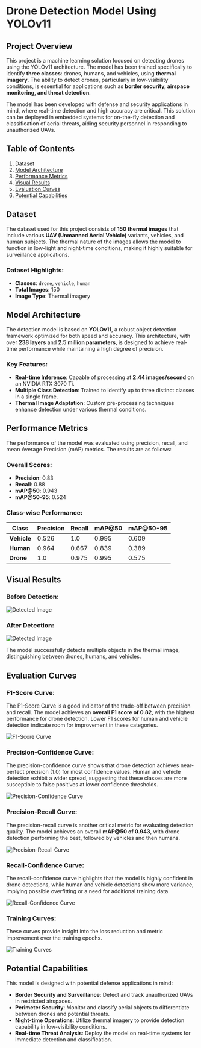 # **Drone Detection Model Using YOLOv11**

## **Project Overview**
This project is a machine learning solution focused on detecting drones using the YOLOv11 architecture. The model has been trained specifically to identify **three classes**: drones, humans, and vehicles, using **thermal imagery**. The ability to detect drones, particularly in low-visibility conditions, is essential for applications such as **border security, airspace monitoring, and threat detection**.

The model has been developed with defense and security applications in mind, where real-time detection and high accuracy are critical. This solution can be deployed in embedded systems for on-the-fly detection and classification of aerial threats, aiding security personnel in responding to unauthorized UAVs.

## **Table of Contents**
1. [Dataset](#dataset)
2. [Model Architecture](#model-architecture)
3. [Performance Metrics](#performance-metrics)
4. [Visual Results](#visual-results)
5. [Evaluation Curves](#evaluation-curves)
6. [Potential Capabilities](#potential-capabilities)

## **Dataset**
<a name="dataset"></a>
The dataset used for this project consists of **150 thermal images** that include various **UAV (Unmanned Aerial Vehicle)** variants, vehicles, and human subjects. The thermal nature of the images allows the model to function in low-light and night-time conditions, making it highly suitable for surveillance applications.

### Dataset Highlights:
- **Classes**: `drone`, `vehicle`, `human`
- **Total Images**: 150
- **Image Type**: Thermal imagery

## **Model Architecture**
<a name="model-architecture"></a>
The detection model is based on **YOLOv11**, a robust object detection framework optimized for both speed and accuracy. This architecture, with over **238 layers** and **2.5 million parameters**, is designed to achieve real-time performance while maintaining a high degree of precision.

### Key Features:
- **Real-time Inference**: Capable of processing at **2.44 images/second** on an NVIDIA RTX 3070 Ti.
- **Multiple Class Detection**: Trained to identify up to three distinct classes in a single frame.
- **Thermal Image Adaptation**: Custom pre-processing techniques enhance detection under various thermal conditions.

## **Performance Metrics**
<a name="performance-metrics"></a>
The performance of the model was evaluated using precision, recall, and mean Average Precision (mAP) metrics. The results are as follows:

### **Overall Scores:**
- **Precision**: 0.83
- **Recall**: 0.88
- **mAP@50**: 0.943
- **mAP@50-95**: 0.524

### **Class-wise Performance:**
| Class     | Precision | Recall | mAP@50 | mAP@50-95 |
|-----------|-----------|--------|--------|-----------|
| **Vehicle** | 0.526     | 1.0    | 0.995  | 0.609     |
| **Human**   | 0.964     | 0.667  | 0.839  | 0.389     |
| **Drone**   | 1.0       | 0.975  | 0.995  | 0.575     |

## **Visual Results**
<a name="visual-results"></a>

### **Before Detection:**
![Detected Image](./example.jpg)

### **After Detection:**
![Detected Image](./example.PNG)

The model successfully detects multiple objects in the thermal image, distinguishing between drones, humans, and vehicles.



## **Evaluation Curves**
<a name="evaluation-curves"></a>

### **F1-Score Curve:**
The F1-Score Curve is a good indicator of the trade-off between precision and recall. The model achieves an **overall F1 score of 0.82**, with the highest performance for drone detection. Lower F1 scores for human and vehicle detection indicate room for improvement in these categories.

![F1-Score Curve](./runs/detect/train5/F1_curve.png)

### **Precision-Confidence Curve:**
The precision-confidence curve shows that drone detection achieves near-perfect precision (1.0) for most confidence values. Human and vehicle detection exhibit a wider spread, suggesting that these classes are more susceptible to false positives at lower confidence thresholds.

![Precision-Confidence Curve](./runs/detect/train5/P_curve.png)

### **Precision-Recall Curve:**
The precision-recall curve is another critical metric for evaluating detection quality. The model achieves an overall **mAP@50 of 0.943**, with drone detection performing the best, followed by vehicles and then humans.

![Precision-Recall Curve](./runs/detect/train5/PR_curve.png)

### **Recall-Confidence Curve:**
The recall-confidence curve highlights that the model is highly confident in drone detections, while human and vehicle detections show more variance, implying possible overfitting or a need for additional training data.

![Recall-Confidence Curve](./runs/detect/train5/R_curve.png)

### **Training Curves:**
These curves provide insight into the loss reduction and metric improvement over the training epochs.

![Training Curves](./runs/detect/train5/results.png)

## **Potential Capabilities**
<a name="potential-capabilities"></a>
This model is designed with potential defense applications in mind:

- **Border Security and Surveillance**: Detect and track unauthorized UAVs in restricted airspaces.
- **Perimeter Security**: Monitor and classify aerial objects to differentiate between drones and potential threats.
- **Night-time Operations**: Utilize thermal imagery to provide detection capability in low-visibility conditions.
- **Real-time Threat Analysis**: Deploy the model on real-time systems for immediate detection and classification.


